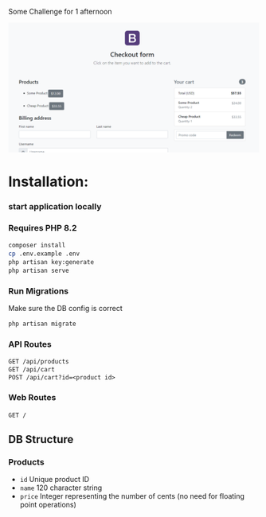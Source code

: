 Some Challenge for 1 afternoon

![](/Screenshot_2024-09-09_181805.png)

# Installation:

### start application locally
### Requires PHP 8.2
```bash
composer install
cp .env.example .env
php artisan key:generate
php artisan serve
```

### Run Migrations
Make sure the DB config is correct
```bash
php artisan migrate
```

### API Routes
```
GET /api/products
GET /api/cart
POST /api/cart?id=<product id>
```
### Web Routes
```
GET /
```

## DB Structure
### Products
- `id` Unique product ID
- `name` 120 character string
- `price` Integer representing the number of cents (no need for floating point operations)

